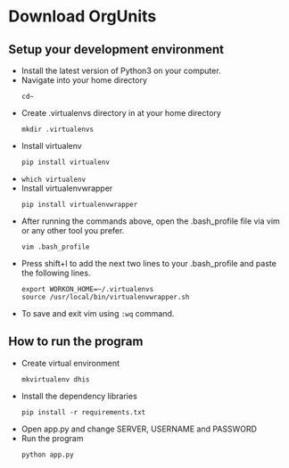 # Download OrgUnits

## Setup your development environment
- Install the latest version of Python3 on your computer.
- Navigate into your home directory
    ```
    cd~
    ```
- Create .virtualenvs directory in at your home directory 
  ```
  mkdir .virtualenvs
  ```
- Install virtualenv 
  ```
  pip install virtualenv
  ``` 
- ```which virtualenv```
- Install virtualenvwrapper 
  ```
  pip install virtualenvwrapper
  ```
- After running the commands above, open the .bash_profile file via vim or any other tool you prefer.
    ```
    vim .bash_profile
    ```
- Press shift+I to add the next two lines to your .bash_profile and paste the following lines.
    ```
    export WORKON_HOME=~/.virtualenvs
    source /usr/local/bin/virtualenvwrapper.sh
    ```
- To save and exit vim using ```:wq``` command.

## How to run the program
- Create virtual environment
    ```
    mkvirtualenv dhis
    ```
- Install the dependency libraries
    ```
    pip install -r requirements.txt
    ```
- Open app.py and change SERVER, USERNAME and PASSWORD
- Run the program
  ```
  python app.py
  ```

